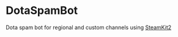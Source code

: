 # DotaSpamBot
Dota spam bot for regional and custom channels using [SteamKit2](https://github.com/canton7/Stylet)
